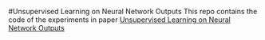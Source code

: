 #Unsupervised Learning on Neural Network Outputs
This repo contains the code of the experiments in paper 
[Unsupervised Learning on Neural Network Outputs](http://arxiv.org/abs/1506.00990)


